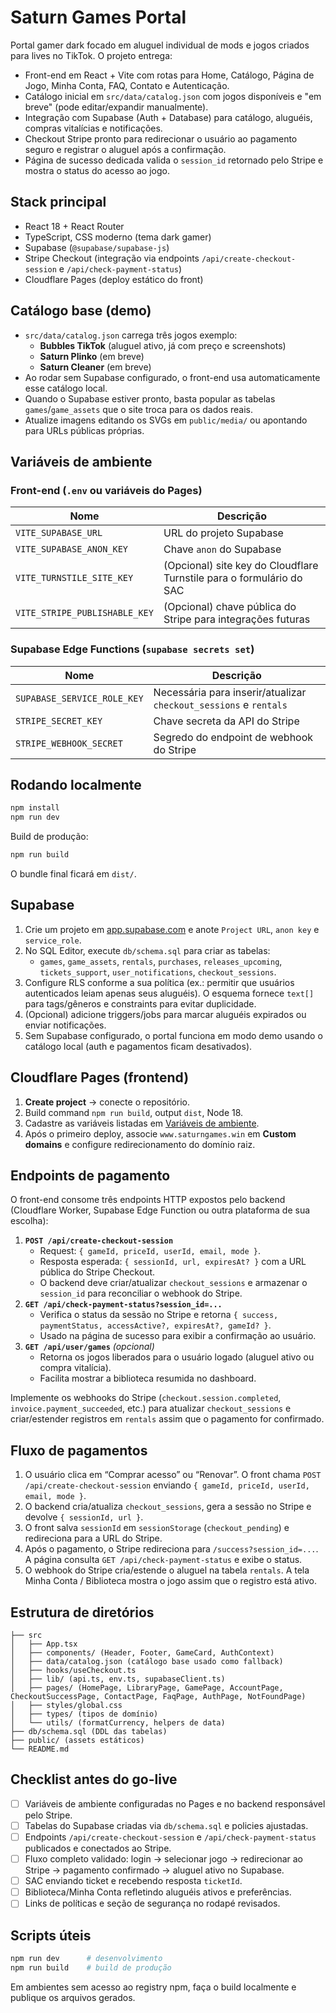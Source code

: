 # Saturn Games Portal

Portal gamer dark focado em aluguel individual de mods e jogos criados para lives no TikTok. O projeto entrega:

- Front-end em React + Vite com rotas para Home, Catálogo, Página de Jogo, Minha Conta, FAQ, Contato e Autenticação.
- Catálogo inicial em `src/data/catalog.json` com jogos disponíveis e "em breve" (pode editar/expandir manualmente).
- Integração com Supabase (Auth + Database) para catálogo, aluguéis, compras vitalícias e notificações.
- Checkout Stripe pronto para redirecionar o usuário ao pagamento seguro e registrar o aluguel após a confirmação.
- Página de sucesso dedicada valida o `session_id` retornado pelo Stripe e mostra o status do acesso ao jogo.

## Stack principal

- React 18 + React Router
- TypeScript, CSS moderno (tema dark gamer)
- Supabase (`@supabase/supabase-js`)
- Stripe Checkout (integração via endpoints `/api/create-checkout-session` e `/api/check-payment-status`)
- Cloudflare Pages (deploy estático do front)

## Catálogo base (demo)

- `src/data/catalog.json` carrega três jogos exemplo:
  - **Bubbles TikTok** (aluguel ativo, já com preço e screenshots)
  - **Saturn Plinko** (em breve)
  - **Saturn Cleaner** (em breve)
- Ao rodar sem Supabase configurado, o front-end usa automaticamente esse catálogo local.
- Quando o Supabase estiver pronto, basta popular as tabelas `games`/`game_assets` que o site troca para os dados reais.
- Atualize imagens editando os SVGs em `public/media/` ou apontando para URLs públicas próprias.

## Variáveis de ambiente

### Front-end (`.env` ou variáveis do Pages)

| Nome | Descrição |
| --- | --- |
| `VITE_SUPABASE_URL` | URL do projeto Supabase |
| `VITE_SUPABASE_ANON_KEY` | Chave `anon` do Supabase |
| `VITE_TURNSTILE_SITE_KEY` | (Opcional) site key do Cloudflare Turnstile para o formulário do SAC |
| `VITE_STRIPE_PUBLISHABLE_KEY` | (Opcional) chave pública do Stripe para integrações futuras |

### Supabase Edge Functions (`supabase secrets set`)

| Nome | Descrição |
| --- | --- |
| `SUPABASE_SERVICE_ROLE_KEY` | Necessária para inserir/atualizar `checkout_sessions` e `rentals` |
| `STRIPE_SECRET_KEY` | Chave secreta da API do Stripe |
| `STRIPE_WEBHOOK_SECRET` | Segredo do endpoint de webhook do Stripe |

## Rodando localmente

```bash
npm install
npm run dev
```

Build de produção:

```bash
npm run build
```

O bundle final ficará em `dist/`.

## Supabase

1. Crie um projeto em [app.supabase.com](https://app.supabase.com) e anote `Project URL`, `anon key` e `service_role`.
2. No SQL Editor, execute `db/schema.sql` para criar as tabelas:
   - `games`, `game_assets`, `rentals`, `purchases`, `releases_upcoming`, `tickets_support`, `user_notifications`, `checkout_sessions`.
3. Configure RLS conforme a sua política (ex.: permitir que usuários autenticados leiam apenas seus aluguéis). O esquema fornece `text[]` para tags/gêneros e constraints para evitar duplicidade.
4. (Opcional) adicione triggers/jobs para marcar aluguéis expirados ou enviar notificações.
5. Sem Supabase configurado, o portal funciona em modo demo usando o catálogo local (auth e pagamentos ficam desativados).

## Cloudflare Pages (frontend)

1. **Create project** → conecte o repositório.
2. Build command `npm run build`, output `dist`, Node 18.
3. Cadastre as variáveis listadas em [Variáveis de ambiente](#variáveis-de-ambiente).
4. Após o primeiro deploy, associe `www.saturngames.win` em **Custom domains** e configure redirecionamento do domínio raiz.

## Endpoints de pagamento

O front-end consome três endpoints HTTP expostos pelo backend (Cloudflare Worker, Supabase Edge Function ou outra plataforma de sua escolha):

1. **`POST /api/create-checkout-session`**
   - Request: `{ gameId, priceId, userId, email, mode }`.
   - Resposta esperada: `{ sessionId, url, expiresAt? }` com a URL pública do Stripe Checkout.
   - O backend deve criar/atualizar `checkout_sessions` e armazenar o `session_id` para reconciliar o webhook do Stripe.
2. **`GET /api/check-payment-status?session_id=...`**
   - Verifica o status da sessão no Stripe e retorna `{ success, paymentStatus, accessActive?, expiresAt?, gameId? }`.
   - Usado na página de sucesso para exibir a confirmação ao usuário.
3. **`GET /api/user/games`** *(opcional)*
   - Retorna os jogos liberados para o usuário logado (aluguel ativo ou compra vitalícia).
   - Facilita mostrar a biblioteca resumida no dashboard.

Implemente os webhooks do Stripe (`checkout.session.completed`, `invoice.payment_succeeded`, etc.) para atualizar `checkout_sessions` e criar/estender registros em `rentals` assim que o pagamento for confirmado.

## Fluxo de pagamentos

1. O usuário clica em “Comprar acesso” ou “Renovar”. O front chama `POST /api/create-checkout-session` enviando `{ gameId, priceId, userId, email, mode }`.
2. O backend cria/atualiza `checkout_sessions`, gera a sessão no Stripe e devolve `{ sessionId, url }`.
3. O front salva `sessionId` em `sessionStorage` (`checkout_pending`) e redireciona para a URL do Stripe.
4. Após o pagamento, o Stripe redireciona para `/success?session_id=...`. A página consulta `GET /api/check-payment-status` e exibe o status.
5. O webhook do Stripe cria/estende o aluguel na tabela `rentals`. A tela Minha Conta / Biblioteca mostra o jogo assim que o registro está ativo.

## Estrutura de diretórios

```
├── src
│   ├── App.tsx
│   ├── components/ (Header, Footer, GameCard, AuthContext)
│   ├── data/catalog.json (catálogo base usado como fallback)
│   ├── hooks/useCheckout.ts
│   ├── lib/ (api.ts, env.ts, supabaseClient.ts)
│   ├── pages/ (HomePage, LibraryPage, GamePage, AccountPage, CheckoutSuccessPage, ContactPage, FaqPage, AuthPage, NotFoundPage)
│   ├── styles/global.css
│   ├── types/ (tipos de domínio)
│   └── utils/ (formatCurrency, helpers de data)
├── db/schema.sql (DDL das tabelas)
├── public/ (assets estáticos)
└── README.md
```

## Checklist antes do go-live

- [ ] Variáveis de ambiente configuradas no Pages e no backend responsável pelo Stripe.
- [ ] Tabelas do Supabase criadas via `db/schema.sql` e policies ajustadas.
- [ ] Endpoints `/api/create-checkout-session` e `/api/check-payment-status` publicados e conectados ao Stripe.
- [ ] Fluxo completo validado: login → selecionar jogo → redirecionar ao Stripe → pagamento confirmado → aluguel ativo no Supabase.
- [ ] SAC enviando ticket e recebendo resposta `ticketId`.
- [ ] Biblioteca/Minha Conta refletindo aluguéis ativos e preferências.
- [ ] Links de políticas e seção de segurança no rodapé revisados.

## Scripts úteis

```bash
npm run dev      # desenvolvimento
npm run build    # build de produção
```

Em ambientes sem acesso ao registry npm, faça o build localmente e publique os arquivos gerados.

